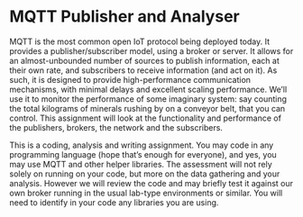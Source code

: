 # MQTT Publisher and Analyser
MQTT is the most common open IoT protocol being deployed today. It provides a publisher/subscriber model, using a broker or server. It allows for an almost-unbounded number of sources to publish information, each at their own rate, and subscribers to receive information (and act on it). As such, it is designed to provide high-performance communication mechanisms, with minimal delays and excellent scaling performance. We’ll use it to monitor the performance of some imaginary system: say counting the total kilograms of minerals rushing by on a conveyor belt, that you can control. This assignment will look at the functionality and performance of the publishers, brokers, the network and the subscribers.

This is a coding, analysis and writing assignment. You may code in any programming language (hope that’s enough for everyone), and yes, you may use MQTT and other helper libraries. The assessment will not rely solely on running on your code, but more on the data gathering and your analysis. However we will review the code and may briefly test it against our own broker running in the usual lab-type environments or similar. You will need to identify in your code any libraries you are using.

